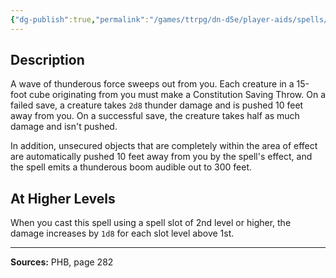 ```yaml
---
{"dg-publish":true,"permalink":"/games/ttrpg/dn-d5e/player-aids/spells/level-1/thunderwave/","tags":["TTRPG/DND/5e","verbal","somatic","Spell"],"noteIcon":""}
---
```



## Description
A wave of thunderous force sweeps out from you.
Each creature in a 15-foot cube originating from you must make a Constitution Saving Throw.
On a failed save, a creature takes `2d8` thunder damage and is pushed 10 feet away from you.
On a successful save, the creature takes half as much damage and isn't pushed.

In addition, unsecured objects that are completely within the area of effect are automatically pushed 10 feet away from you by the spell's effect, and the spell emits a thunderous boom audible out to 300 feet.

## At Higher Levels
When you cast this spell using a spell slot of 2nd level or higher, the damage increases by `1d8` for each slot level above 1st.

---

**Sources:** PHB, page 282
